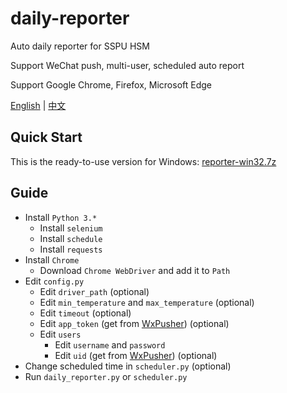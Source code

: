 # daily-reporter

Auto daily reporter for SSPU HSM

Support WeChat push, multi-user, scheduled auto report

Support Google Chrome, Firefox, Microsoft Edge

[English](README.md) | [中文](README_zh-cn.md)

## Quick Start

This is the ready-to-use version for Windows: [reporter-win32.7z](https://github.com/ReekyStive/daily-reporter/releases/download/v1.5/reporter-win32.7z)

## Guide

- Install `Python 3.*`
  - Install `selenium`
  - Install `schedule`
  - Install `requests`
- Install `Chrome`
  - Download `Chrome WebDriver` and add it to `Path`
- Edit `config.py`
  - Edit `driver_path` (optional)
  - Edit `min_temperature` and `max_temperature` (optional)
  - Edit `timeout` (optional)
  - Edit `app_token` (get from [WxPusher](https://wxpusher.zjiecode.com/)) (optional)
  - Edit `users`
    - Edit `username` and `password`
    - Edit `uid` (get from [WxPusher](https://wxpusher.zjiecode.com/)) (optional)
- Change scheduled time in `scheduler.py` (optional)
- Run `daily_reporter.py` or `scheduler.py`
